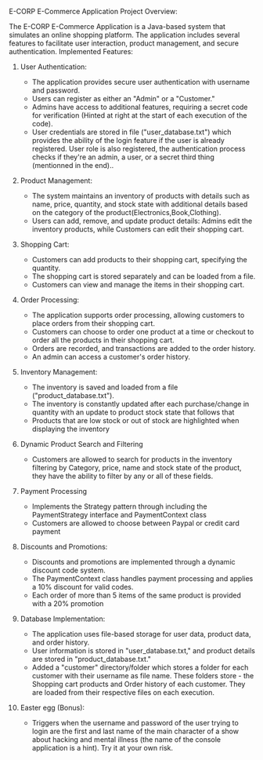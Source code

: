 E-CORP E-Commerce Application
Project Overview:

The E-CORP E-Commerce Application is a Java-based system that simulates an online shopping platform. The application includes several features to facilitate user interaction, product management, and secure authentication.
Implemented Features:
1. User Authentication:

    - The application provides secure user authentication with username and password.
    - Users can register as either an "Admin" or a "Customer."
    - Admins have access to additional features, requiring a secret code for verification (Hinted at right at the start of each execution of the code).
    - User credentials are stored in file ("user_database.txt") which provides the ability of the login feature if the user is already  registered. User role is also registered, the authentication process checks if they're an admin, a user, or a secret third thing (mentionned in the end)..

2. Product Management:

    - The system maintains an inventory of products with details such as name, price, quantity, and stock state with additional details based on the category of the product(Electronics,Book,Clothing).
    - Users can add, remove, and update product details: Admins edit the inventory products, while Customers can edit their shopping cart.

3. Shopping Cart:

    - Customers can add products to their shopping cart, specifying the quantity.
    - The shopping cart is stored separately and can be loaded from a file.
    - Customers can view and manage the items in their shopping cart.

4. Order Processing:

    - The application supports order processing, allowing customers to place orders from their shopping cart.
    - Customers can choose to order one product at a time or checkout to order all the products in their shopping cart.
    - Orders are recorded, and transactions are added to the order history.
    - An admin can access a customer's order history.
	
5. Inventory Management:

    - The inventory is saved and loaded from a file ("product_database.txt").
    - The inventory is constantly updated after each purchase/change in quantity with an update to product stock state that follows that
    - Products that are low stock or out of stock are highlighted when displaying the inventory

6. Dynamic Product Search and Filtering
    - Customers are allowed to search for products in the inventory filtering by Category, price, name and stock state of the product, they have the ability to filter by any or all of these fields.

7. Payment Processing
    - Implements the Strategy pattern through including the PaymentStrategy interface and PaymentContext class
    - Customers are allowed to choose between Paypal or credit card payment

8. Discounts and Promotions:

    - Discounts and promotions are implemented through a dynamic discount code system.
    - The PaymentContext class handles payment processing and applies a 10% discount for valid codes.
    - Each order of more than 5 items of the same product is provided with a 20% promotion

9. Database Implementation:

    - The application uses file-based storage for user data, product data, and order history.
    - User information is stored in "user_database.txt," and product details are stored in "product_database.txt."
    - Added a "customer" directory/folder which stores a folder for each customer with their username as file name. These folders store - the 	Shopping cart products and Order history of each customer. They are loaded from their respective files on each execution.

10. Easter egg (Bonus):
    
    - Triggers when the username and password of the user trying to login are the first and last name of the main character of a show about hacking and mental illness (the name of the console application is a hint). Try it at your own risk.


